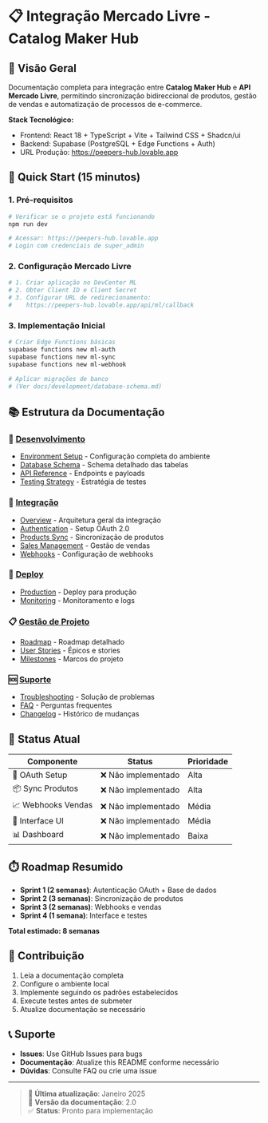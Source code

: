 # 📋 Integração Mercado Livre - Catalog Maker Hub

## 🎯 Visão Geral

Documentação completa para integração entre **Catalog Maker Hub** e **API Mercado Livre**, permitindo sincronização bidireccional de produtos, gestão de vendas e automatização de processos de e-commerce.

**Stack Tecnológico:**
- Frontend: React 18 + TypeScript + Vite + Tailwind CSS + Shadcn/ui
- Backend: Supabase (PostgreSQL + Edge Functions + Auth)
- URL Produção: https://peepers-hub.lovable.app

## 🚀 Quick Start (15 minutos)

### 1. Pré-requisitos
```bash
# Verificar se o projeto está funcionando
npm run dev

# Acessar: https://peepers-hub.lovable.app
# Login com credenciais de super_admin
```

### 2. Configuração Mercado Livre
```bash
# 1. Criar aplicação no DevCenter ML
# 2. Obter Client ID e Client Secret
# 3. Configurar URL de redirecionamento:
#    https://peepers-hub.lovable.app/api/ml/callback
```

### 3. Implementação Inicial
```bash
# Criar Edge Functions básicas
supabase functions new ml-auth
supabase functions new ml-sync
supabase functions new ml-webhook

# Aplicar migrações de banco
# (Ver docs/development/database-schema.md)
```

## 📚 Estrutura da Documentação

### 🔧 [Desenvolvimento](./development/)
- [Environment Setup](./development/setup.md) - Configuração completa do ambiente
- [Database Schema](./development/database-schema.md) - Schema detalhado das tabelas
- [API Reference](./development/api-reference.md) - Endpoints e payloads
- [Testing Strategy](./development/testing.md) - Estratégia de testes

### 🔗 [Integração](./integration/)
- [Overview](./integration/overview.md) - Arquitetura geral da integração
- [Authentication](./integration/authentication.md) - Setup OAuth 2.0
- [Products Sync](./integration/products-sync.md) - Sincronização de produtos
- [Sales Management](./integration/sales-management.md) - Gestão de vendas
- [Webhooks](./integration/webhooks.md) - Configuração de webhooks

### 🚀 [Deploy](./deployment/)
- [Production](./deployment/production.md) - Deploy para produção
- [Monitoring](./deployment/monitoring.md) - Monitoramento e logs

### 📋 [Gestão de Projeto](./project-management/)
- [Roadmap](./project-management/roadmap.md) - Roadmap detalhado
- [User Stories](./project-management/user-stories.md) - Épicos e stories
- [Milestones](./project-management/milestones.md) - Marcos do projeto

### 🆘 [Suporte](./support/)
- [Troubleshooting](./support/troubleshooting.md) - Solução de problemas
- [FAQ](./support/faq.md) - Perguntas frequentes
- [Changelog](./support/changelog.md) - Histórico de mudanças

## 🎯 Status Atual

| Componente | Status | Prioridade |
|------------|--------|------------|
| 🔐 OAuth Setup | ❌ Não implementado | Alta |
| 📦 Sync Produtos | ❌ Não implementado | Alta |
| 📈 Webhooks Vendas | ❌ Não implementado | Média |
| 🎨 Interface UI | ❌ Não implementado | Média |
| 📊 Dashboard | ❌ Não implementado | Baixa |

## ⏱️ Roadmap Resumido

- **Sprint 1 (2 semanas)**: Autenticação OAuth + Base de dados
- **Sprint 2 (3 semanas)**: Sincronização de produtos  
- **Sprint 3 (2 semanas)**: Webhooks e vendas
- **Sprint 4 (1 semana)**: Interface e testes

**Total estimado: 8 semanas**

## 🔧 Contribuição

1. Leia a documentação completa
2. Configure o ambiente local
3. Implemente seguindo os padrões estabelecidos
4. Execute testes antes de submeter
5. Atualize documentação se necessário

## 📞 Suporte

- **Issues**: Use GitHub Issues para bugs
- **Documentação**: Atualize this README conforme necessário
- **Dúvidas**: Consulte FAQ ou crie uma issue

---

> 📖 **Última atualização**: Janeiro 2025  
> 🔄 **Versão da documentação**: 2.0  
> ✅ **Status**: Pronto para implementação